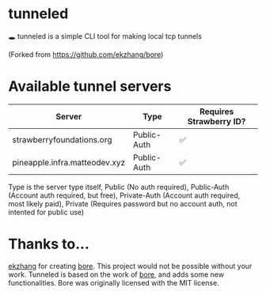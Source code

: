 # tunneled
🕳 tunneled is a simple CLI tool for making local tcp tunnels

(Forked from https://github.com/ekzhang/bore)

# Available tunnel servers

| Server                        | Type        | Requires Strawberry ID? | 
|-------------------------------|-------------|-------------------------|
| strawberryfoundations.org     | Public-Auth | ✅                       |
| pineapple.infra.matteodev.xyz | Public-Auth | ✅                       |

Type is the server type itself, Public (No auth required), Public-Auth (Account auth required, but free), Private-Auth (Account auth required, most likely paid), Private (Requires password but no account auth, not intented for public use)

# Thanks to...
[ekzhang](https://github.com/ekzhang) for creating [bore](https://github.com/ekzhang/bore).
This project would not be possible without your work.
Tunneled is based on the work of [bore](https://github.com/ekzhang/bore), and adds some new functionalities.
Bore was originally licensed with the MIT license.